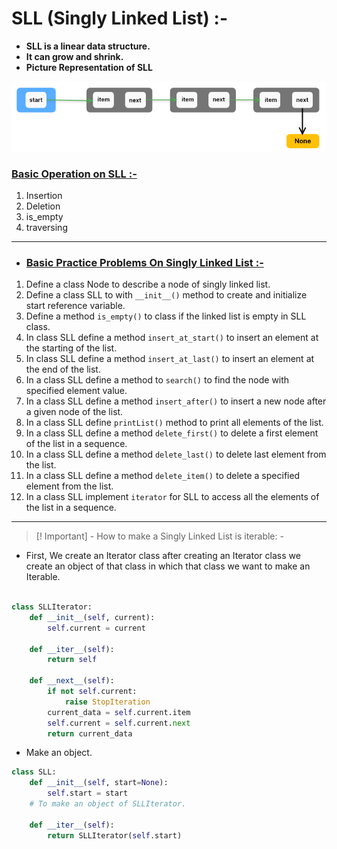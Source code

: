 # SLL (Singly Linked List) :- 

- **SLL is a linear data structure.** 
- **It can grow and shrink.**
- **Picture Representation of SLL**

![img](image/Slice2.png)

### <ins>Basic Operation on SLL :- </ins>
1. Insertion
2. Deletion
3. is_empty
4. traversing
----------------
* ### <ins>Basic Practice Problems On Singly Linked List :- </ins>

1. Define a class Node to describe a node of singly linked list.
2. Define a class SLL to with `__init__()` method to create and initialize start reference variable.
3. Define a method `is_empty()` to class if the linked list is empty in SLL class.
4. In class SLL define a method `insert_at_start()` to insert an element at the starting of the list.
5. In class SLL define a method `insert_at_last()` to insert an element at the end of the list.
6. In a class SLL define a method to `search()` to find the node with specified element value.
7. In a class SLL define a method `insert_after()` to insert a new node after a given node of the list.
8. In a class SLL define  `printList()` method to print all elements of the list.
9. In a class SLL define a method `delete_first()` to delete a first element of the list in a sequence.
10. In a class SLL define a method `delete_last()` to delete last element from the list.
11. In a class SLL define a method `delete_item()` to delete a specified element from the list.
12. In a class SLL implement `iterator` for SLL to access all the elements of the list in a sequence.

-----------




>[! Important] -
> How to make a Singly Linked List is iterable: -

- First, We create an Iterator class after creating an Iterator class we create an object of that class in which that 
class we want to make an Iterable. 
```python

class SLLIterator:
    def __init__(self, current):
        self.current = current
        
    def __iter__(self):
        return self
    
    def __next__(self):
        if not self.current:
            raise StopIteration
        current_data = self.current.item
        self.current = self.current.next
        return current_data
```

- Make an object.
```python
class SLL:
    def __init__(self, start=None):
        self.start = start
    # To make an object of SLLIterator.
    
    def __iter__(self):
        return SLLIterator(self.start)
```
